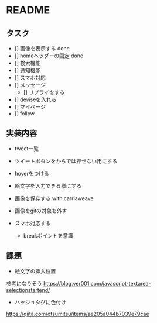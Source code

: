 # README


## タスク

- [] 画像を表示する done
- [] homeヘッダーの固定 done
- [] 検索機能
- [] 通知機能
- [] スマホ対応
- [] メッセージ
  - [] リプライをする
- [] deviseを入れる
- [] マイページ
- [] follow
## 実装内容

- tweet一覧
- ツイートボタンをからでは押せない用にする
- hoverをつける

- 絵文字を入力できる様にする

- 画像を保存する with carriaweave

- 画像をgitの対象を外す

- スマホ対応する
  - breakポイントを意識


## 課題

- 絵文字の挿入位置

参考になりそう
https://blog.ver001.com/javascript-textarea-selectionstartend/

- ハッシュタグに色付け

https://qiita.com/otsumitsu/items/ae205a044b7039e79cae